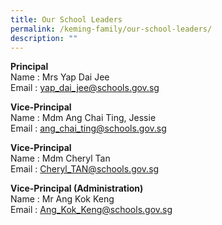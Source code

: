 ```yaml
---
title: Our School Leaders
permalink: /keming-family/our-school-leaders/
description: ""
---
```

<p><strong>Principal</strong><br />Name : Mrs Yap Dai Jee<br />Email : <a href="mailto:yap_dai_jee@schools.gov.sg">yap_dai_jee@schools.gov.sg</a></p>
<p><strong>Vice-Principal</strong><br />Name : Mdm Ang Chai Ting, Jessie<br />Email : <a href="mailto:ang_chai_ting@schools.gov.sg">ang_chai_ting@schools.gov.sg</a></p>
<p><strong>Vice-Principal</strong><br />Name : Mdm Cheryl Tan<br />Email : <a href="mailto:Cheryl_TAN@schools.gov.sg">Cheryl_TAN@schools.gov.sg </a></p>
<p><strong>Vice-Principal (Administration)</strong><br />Name : Mr Ang Kok Keng&nbsp;<br />Email : <a href="mailto:Ang_Kok_Keng@schools.gov.sg">Ang_Kok_Keng@schools.gov.sg</a></p>